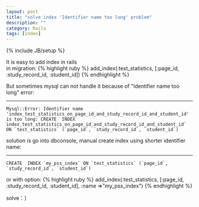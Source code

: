 ```yaml
---
layout: post
title: "solve index 'Identifier name too long' problem"
description: ""
category: Rails
tags: [index]
---
```

{% include JB/setup %}


It is easy to add index in rails <br>
in migration: 
{% highlight ruby %}
add_index(:test_statistics, [:page_id, :study_record_id, :student_id])
{% endhighlight %}


But sometimes mysql can not handle it because of "Identifier name too long" error:<br>

----
    Mysql::Error: Identifier name 
    'index_test_statistics_on_page_id_and_study_record_id_and_student_id' 
    is too long: CREATE  INDEX 
    index_test_statistics_on_page_id_and_study_record_id_and_student_id` 
    ON `test_statistics` (`page_id`, `study_record_id`, `student_id`)

solution is go into dbconsole, manual create index using shorter identifier name: <br>

----
    CREATE  INDEX `my_pss_index` ON `test_statistics` (`page_id`, `study_record_id`, `student_id`)

or with option:
{% highlight ruby %}
add_index(:test_statistics, [:page_id, :study_record_id, :student_id], :name =>"my_pss_index")
{% endhighlight %}

solve：） 